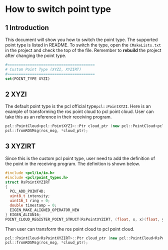 # How to switch point type

## 1 Introduction

This document will show you how to switch the point type. The supported point type is listed in README. To switch the type, open the ```CMakeLists.txt``` in the project and check the top of the file. Remember to **rebuild** the project after changing the point type.

```cmake
#=======================================
# Custom Point Type (XYZI, XYZIRT)
#=======================================
set(POINT_TYPE XYZI)
```



## 2 XYZI

The default point type is the pcl official type```pcl::PointXYZI```.  Here is an example of transforming the ros point cloud to pcl point cloud. User can take this as an reference in their receiving program.

```c++
pcl::PointCloud<pcl::PointXYZI>::Ptr cloud_ptr (new pcl::PointCloud<pcl::PointXYZI>);
pcl::fromROSMsg(ros_msg, *cloud_ptr);
```



## 3 XYZIRT

Since this is the custom pcl point type, user need to add the definition of the point in the receiving program. The definition is shown below.

```c++
#include <pcl/io/io.h>
#include <pcl/point_types.h>
struct RsPointXYZIRT
{
  PCL_ADD_POINT4D;
  uint8_t intensity;
  uint16_t ring = 0;
  double timestamp = 0;
  EIGEN_MAKE_ALIGNED_OPERATOR_NEW
} EIGEN_ALIGN16;
POINT_CLOUD_REGISTER_POINT_STRUCT(RsPointXYZIRT, (float, x, x)(float, y, y)(float, z, z)(uint8_t, intensity, intensity)(uint16_t, ring, ring)(double, timestamp, timestamp))

```

Then user can transform the ros point cloud to pcl point cloud.

```c++
pcl::PointCloud<RsPointXYZIRT>::Ptr cloud_ptr (new pcl::PointCloud<RsPointXYZIRT>);
pcl::fromROSMsg(ros_msg, *cloud_ptr);
```

